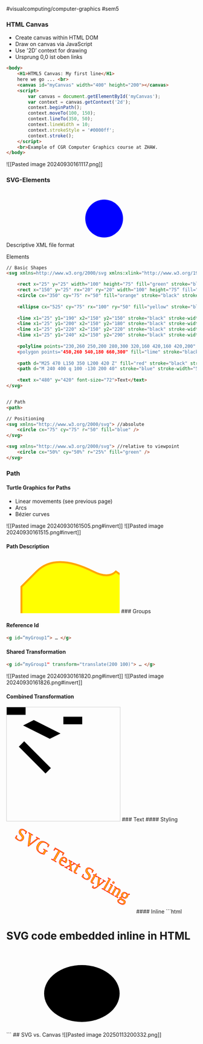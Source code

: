 #visualcomputing/computer-graphics  #sem5 
### HTML Canvas
- Create canvas within HTML DOM
- Draw on canvas via JavaScript
- Use '2D’ context for drawing
- Ursprung 0,0 ist oben links

```html
<body>
	<H1>HTML5 Canvas: My first line</H1>
	here we go ... <br>
	<canvas id="myCanvas" width="400" height="200"></canvas>
	<script>
		var canvas = document.getElementById('myCanvas');
		var context = canvas.getContext('2d');
		context.beginPath();
		context.moveTo(100, 150);
		context.lineTo(350, 50);
		context.lineWidth = 10;
		context.strokeStyle = '#0000ff';
		context.stroke();
	</script>
	<br>Example of CGR Computer Graphics course at ZHAW.
</body>
```
![[Pasted image 20240930161117.png]]
### SVG-Elements

Descriptive XML file format
<svg xmlns="http://www.w3.org/2000/svg">
	<circle cx="75" cy="75" r="50" fill="blue" />
</svg>

Elements
```html
// Basic Shapes
<svg xmlns=http://www.w3.org/2000/svg xmlns:xlink="http://www.w3.org/1999/xlink" >

	<rect x="25" y="25" width="100" height="75" fill="green" stroke="black" stroke-width="5"/>
	<rect x="150" y="25" rx="20" ry="20" width="100" height="75“ fill="green" stroke="black"/>
	<circle cx="350" cy="75" r="50" fill="orange" stroke="black" stroke-width="5"/>
																				 
	<ellipse cx="525" cy="75" rx="100" ry="50" fill="yellow" stroke="black" stroke-width="5"/>
	
	<line x1="25" y1="190" x2="150" y2="150" stroke="black" stroke-width="1"/>
	<line x1="25" y1="200" x2="150" y2="180" stroke="black" stroke-width="4"/>
	<line x1="25" y1="220" x2="150" y2="220" stroke="black" stroke-width="8"/>
	<line x1="25" y1="240" x2="150" y2="290" stroke="black" stroke-width="16"/>
	
	<polyline points="230,260 250,200 280,300 320,160 420,160 420,200" fill="none" stroke="black“/>
	<polygon points="450,260 540,180 660,300" fill="lime" stroke="black" stroke-width="5"/>
	
	<path d="M25 470 L150 350 L200 420 Z" fill="red" stroke="black" stroke-width="5"/>
	<path d="M 240 400 q 100 -130 200 40" stroke="blue" stroke-width="5" fill="none" />
	
	<text x="480" y="420" font-size="72">Text</text>
</svg>


// Path
<path>

// Positioning
<svg xmlns="http://www.w3.org/2000/svg"> //absolute
	<circle cx="75" cy="75" r="50" fill="blue" />
</svg>

<svg xmlns="http://www.w3.org/2000/svg"> //relative to viewpoint
	<circle cx="50%" cy="50%" r="25%" fill="green" />
</svg>
```
### Path
#### Turtle Graphics for Paths
- Linear movements (see previous page)
- Arcs
- Bézier curves

![[Pasted image 20240930161505.png#invert]]
![[Pasted image 20240930161515.png#invert]]
#### Path Description

<svg xmlns="http://www.w3.org/2000/svg">
<path stroke="orange" stroke-width="5" fill="yellow" d="M 40,180
V 80
l 40,-40
q 50,-50 150,0 40,20 60,0
l 90,60
V 180
z" />
</svg>
### Groups

#### Reference Id
```html
<g id=“myGroup1“> … </g>
```
#### Shared Transformation
```html
<g id=“myGroup1" transform="translate(200 100)"> … </g>
```
![[Pasted image 20240930161820.png#invert]]
![[Pasted image 20240930161826.png#invert]]
#### Combined Transformation
<svg width="300" height="300" style="border: 1px solid #CCCCCC">
	<rect width="50" height="20" />
	<rect width="50" height="20" transform="translate(150 25)"/>
	<rect width="50" height="20" transform="translate(50 50) scale(2 1) rotate(45 25,5)"
	/>
	<rect width="50" height="20" transform="rotate(45 25,5) scale(2 1) translate(50 50)"
	/>
</svg>
### Text
#### Styling
<svg xmlns="http://www.w3.org/2000/svg"
width="340px" height="240px">
<text x="20" y="40"
transform="rotate(30 20,40)"
style="font-family: Times New Roman;
font-size : 48;
stroke : #ff0000;
fill : #ffbb00;">
SVG Text Styling
</text>
</svg>
#### Inline
```html
<body>
<H1>SVG code embedded inline in HTML</H1>
<br>
<svg height="200" width="500">
<ellipse cx="200" cy="100" rx="100" ry="75" fill=“blue" />
Sorry, your browser does not support inline SVG.
</svg>
</body>
```
## SVG vs. Canvas
![[Pasted image 20250113200332.png]]
